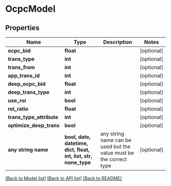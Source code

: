 # OcpcModel


## Properties
Name | Type | Description | Notes
------------ | ------------- | ------------- | -------------
**ocpc_bid** | **float** |  | [optional] 
**trans_type** | **int** |  | [optional] 
**trans_from** | **int** |  | [optional] 
**app_trans_id** | **int** |  | [optional] 
**deep_ocpc_bid** | **float** |  | [optional] 
**deep_trans_type** | **int** |  | [optional] 
**use_roi** | **bool** |  | [optional] 
**roi_ratio** | **float** |  | [optional] 
**trans_type_attribute** | **int** |  | [optional] 
**optimize_deep_trans** | **bool** |  | [optional] 
**any string name** | **bool, date, datetime, dict, float, int, list, str, none_type** | any string name can be used but the value must be the correct type | [optional]

[[Back to Model list]](../README.md#documentation-for-models) [[Back to API list]](../README.md#documentation-for-api-endpoints) [[Back to README]](../README.md)


